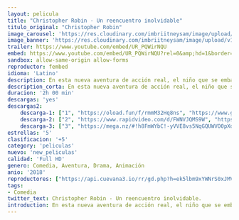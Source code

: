 ```yaml
---
layout: pelicula
title: "Christopher Robin - Un reencuentro inolvidable"
titulo_original: "Christopher Robin"
image_carousel: 'https://res.cloudinary.com/imbriitneysam/image/upload/v1542224612/robin-poster-min.jpg'
image_banner: 'https://res.cloudinary.com/imbriitneysam/image/upload/v1542224612/robin-banner-min.jpg'
trailer: https://www.youtube.com/embed/UR_PQWirNQU
embed: https://www.youtube.com/embed/UR_PQWirNQU?rel=0&amp;hd=1&border=0&wmode=opaque&enablejsapi=1&modestbranding=1&controls=1&showinfo=1
sandbox: allow-same-origin allow-forms
reproductor: fembed
idioma: 'Latino'
description: En esta nueva aventura de acción real, el niño que se embarcó en innumerables aventuras en el bosque de los Cien Acres con su banda de animales de peluche, ha crecido y… ha perdido el rumbo. Ahora les toca a sus amigos de la infancia aventurarse en nuestro mundo y ayudar a Christopher Robin a recordar al niño cariñoso y juguetón que aún tiene dentro.
description_corta: En esta nueva aventura de acción real, el niño que se embarcó en innumerables aventuras en el bosque de los Cien Acres con su banda de animales de peluche, ha crecido y… ha perdido el rumbo. Ahora les toca a sus amigos de la..
duracion: '2h 00 min'
descargas: 'yes'
descargas2:
    descarga-1: ["1", "https://oload.fun/f/rmmM32Hq8ns", "https://www.google.com/s2/favicons?domain=openload.co","OpenLoad","https://res.cloudinary.com/imbriitneysam/image/upload/v1541473684/mexico.png", "Latino", "Full HD"]
    descarga-2: ["2", "https://www.rapidvideo.com/d/FWNVJQMS9W", "https://www.google.com/s2/favicons?domain=www.rapidvideo.com","RapidVideo","https://res.cloudinary.com/imbriitneysam/image/upload/v1541473684/mexico.png", "Latino", "Full HD"]
    descarga-3: ["3", "https://mega.nz/#!h8FmWYbC!-yVVE8vs5NqGQUWVO0pXdvVeRODCIQ4ehRYnDhBlKOg", "https://www.google.com/s2/favicons?domain=mega.nz","Mega","https://res.cloudinary.com/imbriitneysam/image/upload/v1541473684/mexico.png", "Latino", "Full HD"]
estrellas: '5'
clasificacion: '+5'
category: 'peliculas'
nuevo: 'new_peliculas'
calidad: 'Full HD'
genero: Comedia, Aventura, Drama, Animación
anio: '2018'
reproductores: ["https://api.cuevana3.io/rr/gd.php?h=ek5lbm9xYWNrS0xJMVp5b21KREk0dFBLbjVkaHhkRGdrOG1jbnBpUnhhS1Z1SzJXYk5DdXE4ckltMnRxemE2L3U2OWxwR3VtdU1iTHpacDNlN3VVdzlpU3FadVkyUT09"]
tags:
- Comedia
twitter_text: Christopher Robin - Un reencuentro inolvidable.
introduction: En esta nueva aventura de acción real, el niño que se embarcó en innumerables aventuras en el bosque de los Cien Acres con su banda de animales de peluche, ha crecido y… ha perdido el rumbo. Ahora les toca a sus amigos de la..
---
```



 







